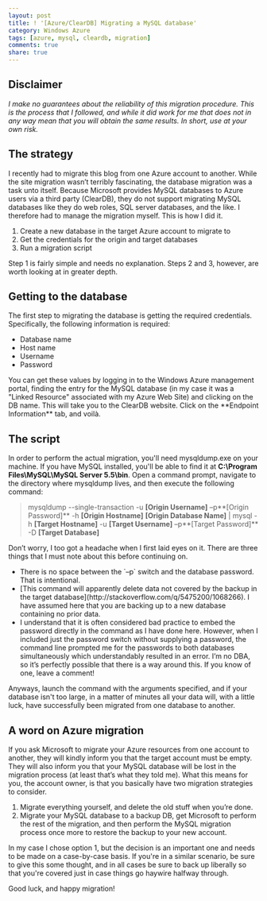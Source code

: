 ```yaml
---
layout: post
title: ! '[Azure/ClearDB] Migrating a MySQL database'
category: Windows Azure
tags: [azure, mysql, cleardb, migration]
comments: true
share: true
---
```

## Disclaimer

*I make no guarantees about the reliability of this migration procedure. This is the process that I followed, and while it did work for me that does not in any way mean that you will obtain the same results. In short, use at your own risk.*

## The strategy

I recently had to migrate this blog from one Azure account to another. While the site migration wasn’t terribly fascinating, the database migration was a task unto itself. Because Microsoft provides MySQL databases to Azure users via a third party (ClearDB), they do not support migrating MySQL databases like they do web roles, SQL server databases, and the like. I therefore had to manage the migration myself. This is how I did it.

<ol>
<li>Create a new database in the target Azure account to migrate to</li>
<li>Get the credentials for the origin and target databases</li>
<li>Run a migration script</li>
</ol>
Step 1 is fairly simple and needs no explanation. Steps 2 and 3, however, are worth looking at in greater depth.

## Getting to the database

The first step to migrating the database is getting the required credentials. Specifically, the following information is required:

<ul>
<li>Database name</li>
<li>Host name</li>
<li>Username</li>
<li>Password</li>
</ul>
You can get these values by logging in to the Windows Azure management portal, finding the entry for the MySQL database (in my case it was a "Linked Resource" associated with my Azure Web Site) and clicking on the DB name. This will take you to the ClearDB website. Click on the **Endpoint Information** tab, and voil&agrave;.

[](http://www.levibotelho.com/wp-content/uploads/2014/02/Migrating-ClearDB.png)

## The script

In order to perform the actual migration, you'll need mysqldump.exe on your machine. If you have MySQL installed, you'll be able to find it at **C:\Program Files\MySQL\MySQL Server 5.5\bin**. Open a command prompt, navigate to the directory where mysqldump lives, and then execute the following command:

> mysqldump --single-transaction -u **[Origin Username]** –p**[Origin Password]** -h **[Origin Hostname]** **[Origin Database Name]** | mysql -h **[Target Hostname]** -u **[Target Username]** –p**[Target Password]** -D **[Target Database]**

Don’t worry, I too got a headache when I first laid eyes on it. There are three things that I must note about this before continuing on.

<ul>
<li>There is no space between the `–p` switch and the database password. That is intentional.</li>
<li>[This command will apparently delete data not covered by the backup in the target database](http://stackoverflow.com/q/5475200/1068266). I have assumed here that you are backing up to a new database containing no prior data.</li>
<li>I understand that it is often considered bad practice to embed the password directly in the command as I have done here. However, when I included just the password switch without supplying a password, the command line prompted me for the passwords to both databases simultaneously which understandably resulted in an error. I’m no DBA, so it’s perfectly possible that there is a way around this. If you know of one, leave a comment!</li>
</ul>
Anyways, launch the command with the arguments specified, and if your database isn't too large, in a matter of minutes all your data will, with a little luck, have successfully been migrated from one database to another.

## A word on Azure migration

If you ask Microsoft to migrate your Azure resources from one account to another, they will kindly inform you that the target account must be empty. They will also inform you that your MySQL database will be lost in the migration process (at least that’s what they told me). What this means for you, the account owner, is that you basically have two migration strategies to consider.

<ol>
<li>Migrate everything yourself, and delete the old stuff when you’re done.</li>
<li>Migrate your MySQL database to a backup DB, get Microsoft to perform the rest of the migration, and then perform the MySQL migration process once more to restore the backup to your new account.</li>
</ol>
In my case I chose option 1, but the decision is an important one and needs to be made on a case-by-case basis. If you're in a similar scenario, be sure to give this some thought, and in all cases be sure to back up liberally so that you're covered just in case things go haywire halfway through.

Good luck, and happy migration!